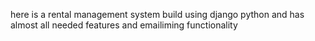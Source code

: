here is a rental management system build using django python and has almost all needed features and emailiming functionality
